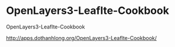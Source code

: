 # OpenLayers3-Leaflte-Cookbook
OpenLayers3-Leaflte-Cookbook

http://apps.dothanhlong.org/OpenLayers3-Leaflte-Cookbook/
